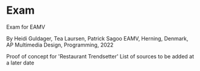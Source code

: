# Exam

Exam for EAMV

By Heidi Guldager, Tea Laursen, Patrick Sagoo
EAMV, Herning, Denmark, AP Multimedia Design, Programming, 2022

Proof of concept for 'Restaurant Trendsetter'
List of sources to be added at a later date
